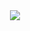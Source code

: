 <div align=center>
	<img src="https://capsule-render.vercel.app/api?type=waving&color=auto&height=200&section=header&text=Unity%20Performance%20Test[Unity性能テスト]&fontSize=30" />
</div>
